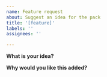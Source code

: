```yaml
---
name: Feature request
about: Suggest an idea for the pack
title: '[feature]'
labels: ''
assignees: ''

---
```


**What is your idea?**

**Why would you like this added?**
